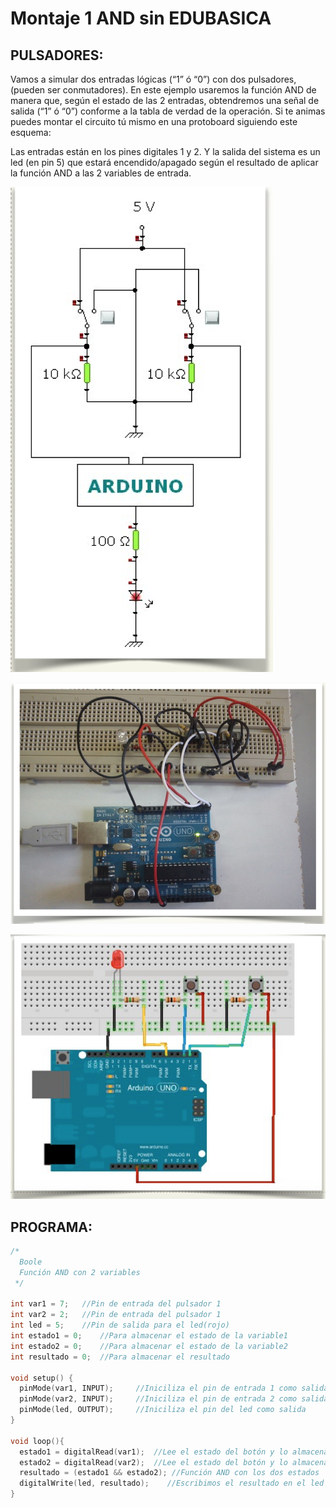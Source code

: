 
# Montaje 1 AND sin EDUBASICA

## PULSADORES:

Vamos a simular dos entradas lógicas (“1” ó “0”) con dos pulsadores, (pueden ser conmutadores). En este ejemplo usaremos la función AND de manera que, según el estado de las 2 entradas, obtendremos una señal de salida (“1” ó “0”) conforme a la tabla de verdad de la operación. Si te animas puedes montar el circuito tú mismo en una protoboard siguiendo este esquema:

Las entradas están en los pines digitales 1 y 2. Y la salida del sistema es un led (en pin 5) que estará encendido/apagado según el resultado de aplicar la función AND a las 2 variables de entrada.

![](img/Captura_de_pantalla_2015-05-08_a_las_11.07.42.png)

![](img/Captura_de_pantalla_2015-05-08_a_las_11.07.49.png)

![](img/Captura_de_pantalla_2015-05-08_a_las_11.07.55.png)
## **PROGRAMA:**

```cpp
/*
  Boole
  Función AND con 2 variables
 */

int var1 = 7;   //Pin de entrada del pulsador 1
int var2 = 2;   //Pin de entrada del pulsador 1
int led = 5;    //Pin de salida para el led(rojo)
int estado1 = 0;    //Para almacenar el estado de la variable1
int estado2 = 0;    //Para almacenar el estado de la variable2
int resultado = 0;  //Para almacenar el resultado      

void setup() {
  pinMode(var1, INPUT);     //Iniciliza el pin de entrada 1 como salida
  pinMode(var2, INPUT);     //Iniciliza el pin de entrada 2 como salida  
  pinMode(led, OUTPUT);     //Iniciliza el pin del led como salida 
}

void loop(){
  estado1 = digitalRead(var1);  //Lee el estado del botón y lo almacena
  estado2 = digitalRead(var2);  //Lee el estado del botón y lo almacena
  resultado = (estado1 && estado2); //Función AND con los dos estados
  digitalWrite(led, resultado);    //Escribimos el resultado en el led
}
```